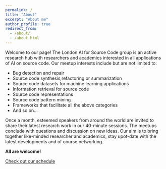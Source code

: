 ```yaml
---
permalink: /
title: "About"
excerpt: "About me"
author_profile: true
redirect_from: 
  - /about/
  - /about.html
---
```


Welcome to our page! The London AI for Source Code group is an active research hub with researchers and academics interested in all applications of AI on source code. Our meetup interests include but are not limited to:

- Bug detection and repair
- Source code synthesis,refactoring or summarization
- Source code datasets for machine learning applications
- Information retrieval for source code
- Source code representations
- Source code pattern mining
- Frameworks that facilitate all the above categories
- And so on...

Once a month, esteemed speakers from around the world are invited to share their latest research work in our 40-minute sessions. The meetups conclude with questions and discussion on new ideas. Our aim is to bring together like-minded researcher and academics, stay upot-date with the latest developments and of course networking.

**All are welcome!**

[Check out our schedule](/meetups/)
